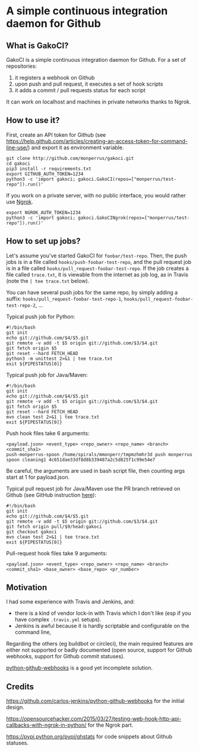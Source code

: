 # A simple continuous integration daemon for Github

##  What is GakoCI?
GakoCI is a simple continuous integration daemon for Github.
For a set of repositories:

1. it registers a webhook on Github 
2. upon push and pull request, it executes a set of hook scripts 
3. it adds a commit / pull requests status for each script

It can work on localhost and machines in private networks thanks to Ngrok.

## How to use it?

First, create an API token for Github (see <https://help.github.com/articles/creating-an-access-token-for-command-line-use/>) and export it as environment variable.

    git clone http://github.com/monperrus/gakoci.git
    cd gakoci
    pip3 install -r requirements.txt
    export GITHUB_AUTH_TOKEN=1234
    python3 -c 'import gakoci; gakoci.GakoCI(repos=["monperrus/test-repo"]).run()'

If you work on a private server, with no public interface, you would rather use [Ngrok](https://ngrok.com/).

    export NGROK_AUTH_TOKEN=1234
    python3 -c 'import gakoci; gakoci.GakoCINgrok(repos=["monperrus/test-repo"]).run()'


## How to set up jobs?

Let's assume you've started GakoCI for `foobar/test-repo`.
Then, the push jobs is in a file called `hooks/push-foobar-test-repo`, and the pull request job is in a file called `hooks/pull_request-foobar-test-repo`. If the job creates a file called `trace.txt`, it is viewable from the internet as job log, as in Travis (note the `| tee trace.txt` below).

You can have several push jobs for the same repo, by simply adding a suffix: `hooks/pull_request-foobar-test-repo-1`, `hooks/pull_request-foobar-test-repo-2`, ...

Typical push job for Python:

    #!/bin/bash
    git init
    echo git://github.com/$4/$5.git
    git remote -v add -t $5 origin git://github.com/$3/$4.git
    git fetch origin $5
    git reset --hard FETCH_HEAD
    python3 -m unittest 2>&1 | tee trace.txt
    exit ${PIPESTATUS[0]}

Typical push job for Java/Maven:

    #!/bin/bash
    git init
    echo git://github.com/$4/$5.git
    git remote -v add -t $5 origin git://github.com/$3/$4.git
    git fetch origin $5
    git reset --hard FETCH_HEAD
    mvn clean test 2>&1 | tee trace.txt
    exit ${PIPESTATUS[0]}
    

Push hook files take 6 arguments:

    <payload.json> <event_type> <repo_owner> <repo_name> <branch> <commit_sha1>
    push-monperrus-spoon /home/spirals/mmonperr/tmpmzhmhr3d push monperrus spoon cleaning1 4c651dae33df8d8b339487a2c5d825f1c99e54e7

Be careful, the arguments are used in bash script file, then counting args start at 1 for payload.json.

Typical pull request job for Java/Maven use the PR branch retrieved on Github (see GitHub instruction [here](https://help.github.com/articles/checking-out-pull-requests-locally/)):

    #!/bin/bash
    git init
    echo git://github.com/$4/$5.git
    git remote -v add -t $5 origin git://github.com/$3/$4.git
    git fetch origin pull/$9/head:gakoci
    git checkout gakoci
    mvn clean test 2>&1 | tee trace.txt
    exit ${PIPESTATUS[0]}

Pull-request hook files take 9 arguments:

    <payload.json> <event_type> <repo_owner> <repo_name> <branch> <commit_sha1> <base_owner> <base_repo> <pr_number>


## Motivation

I had some experience with Travis and Jenkins, and:

* there is a kind of vendor lock-in with Travis which I don't like (esp if you have complex `.travis.yml` setups).
* Jenkins is awful because it is hardly scriptable and configurable on the command line,

Regarding the others (eg buildbot or circleci), the main required features are either not supported or badly documented (open source, support for Github webhooks, support for Github commit statuses).

[python-github-webhooks](https://github.com/carlos-jenkins/python-github-webhooks) is a good yet incomplete solution.


## Credits

<https://github.com/carlos-jenkins/python-github-webhooks> for the initial design.

<https://opensourcehacker.com/2015/03/27/testing-web-hook-http-api-callbacks-with-ngrok-in-python/> for the Ngrok part.

<https://pypi.python.org/pypi/ghstats> for code snippets about Github statuses. 
